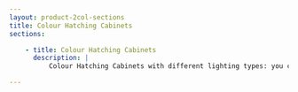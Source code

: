 ```yaml
---
layout: product-2col-sections
title: Colour Hatching Cabinets
sections:

    - title: Colour Hatching Cabinets
      description: |
          Colour Hatching Cabinets with different lighting types: you can compare various color tones in ideal and constant conditions.

---
```

